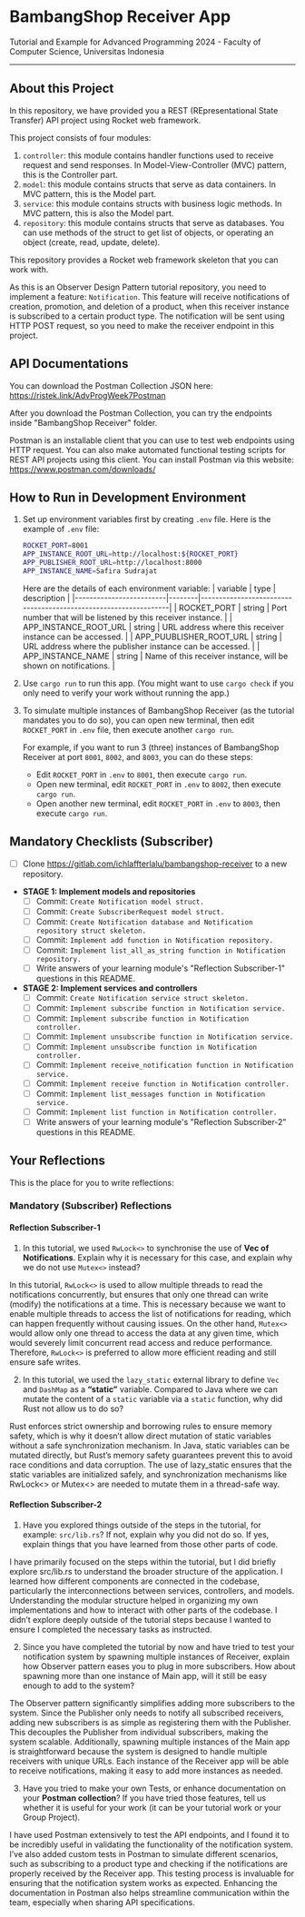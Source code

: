 # BambangShop Receiver App
Tutorial and Example for Advanced Programming 2024 - Faculty of Computer Science, Universitas Indonesia

---

## About this Project
In this repository, we have provided you a REST (REpresentational State Transfer) API project using Rocket web framework.

This project consists of four modules:
1.  `controller`: this module contains handler functions used to receive request and send responses.
    In Model-View-Controller (MVC) pattern, this is the Controller part.
2.  `model`: this module contains structs that serve as data containers.
    In MVC pattern, this is the Model part.
3.  `service`: this module contains structs with business logic methods.
    In MVC pattern, this is also the Model part.
4.  `repository`: this module contains structs that serve as databases.
    You can use methods of the struct to get list of objects, or operating an object (create, read, update, delete).

This repository provides a Rocket web framework skeleton that you can work with.

As this is an Observer Design Pattern tutorial repository, you need to implement a feature: `Notification`.
This feature will receive notifications of creation, promotion, and deletion of a product, when this receiver instance is subscribed to a certain product type.
The notification will be sent using HTTP POST request, so you need to make the receiver endpoint in this project.

## API Documentations

You can download the Postman Collection JSON here: https://ristek.link/AdvProgWeek7Postman

After you download the Postman Collection, you can try the endpoints inside "BambangShop Receiver" folder.

Postman is an installable client that you can use to test web endpoints using HTTP request.
You can also make automated functional testing scripts for REST API projects using this client.
You can install Postman via this website: https://www.postman.com/downloads/

## How to Run in Development Environment
1.  Set up environment variables first by creating `.env` file.
    Here is the example of `.env` file:
    ```bash
    ROCKET_PORT=8001
    APP_INSTANCE_ROOT_URL=http://localhost:${ROCKET_PORT}
    APP_PUBLISHER_ROOT_URL=http://localhost:8000
    APP_INSTANCE_NAME=Safira Sudrajat
    ```
    Here are the details of each environment variable:
    | variable                | type   | description                                                     |
    |-------------------------|--------|-----------------------------------------------------------------|
    | ROCKET_PORT             | string | Port number that will be listened by this receiver instance.    |
    | APP_INSTANCE_ROOT_URL   | string | URL address where this receiver instance can be accessed.       |
    | APP_PUUBLISHER_ROOT_URL | string | URL address where the publisher instance can be accessed.       |
    | APP_INSTANCE_NAME       | string | Name of this receiver instance, will be shown on notifications. |
2.  Use `cargo run` to run this app.
    (You might want to use `cargo check` if you only need to verify your work without running the app.)
3.  To simulate multiple instances of BambangShop Receiver (as the tutorial mandates you to do so),
    you can open new terminal, then edit `ROCKET_PORT` in `.env` file, then execute another `cargo run`.

    For example, if you want to run 3 (three) instances of BambangShop Receiver at port `8001`, `8002`, and `8003`, you can do these steps:
    -   Edit `ROCKET_PORT` in `.env` to `8001`, then execute `cargo run`.
    -   Open new terminal, edit `ROCKET_PORT` in `.env` to `8002`, then execute `cargo run`.
    -   Open another new terminal, edit `ROCKET_PORT` in `.env` to `8003`, then execute `cargo run`.

## Mandatory Checklists (Subscriber)
-   [ ] Clone https://gitlab.com/ichlaffterlalu/bambangshop-receiver to a new repository.
-   **STAGE 1: Implement models and repositories**
    -   [ ] Commit: `Create Notification model struct.`
    -   [ ] Commit: `Create SubscriberRequest model struct.`
    -   [ ] Commit: `Create Notification database and Notification repository struct skeleton.`
    -   [ ] Commit: `Implement add function in Notification repository.`
    -   [ ] Commit: `Implement list_all_as_string function in Notification repository.`
    -   [ ] Write answers of your learning module's "Reflection Subscriber-1" questions in this README.
-   **STAGE 2: Implement services and controllers**
    -   [ ] Commit: `Create Notification service struct skeleton.`
    -   [ ] Commit: `Implement subscribe function in Notification service.`
    -   [ ] Commit: `Implement subscribe function in Notification controller.`
    -   [ ] Commit: `Implement unsubscribe function in Notification service.`
    -   [ ] Commit: `Implement unsubscribe function in Notification controller.`
    -   [ ] Commit: `Implement receive_notification function in Notification service.`
    -   [ ] Commit: `Implement receive function in Notification controller.`
    -   [ ] Commit: `Implement list_messages function in Notification service.`
    -   [ ] Commit: `Implement list function in Notification controller.`
    -   [ ] Write answers of your learning module's "Reflection Subscriber-2" questions in this README.

## Your Reflections
This is the place for you to write reflections:

### Mandatory (Subscriber) Reflections

#### Reflection Subscriber-1

1. In this tutorial, we used `RwLock<>` to synchronise the use of **Vec of Notifications**. Explain why it is necessary for this case, and explain why we do not use `Mutex<>` instead?

In this tutorial, `RwLock<>` is used to allow multiple threads to read the notifications concurrently, but ensures that only one thread can write (modify) the notifications at a time. This is necessary because we want to enable multiple threads to access the list of notifications for reading, which can happen frequently without causing issues. On the other hand, `Mutex<>` would allow only one thread to access the data at any given time, which would severely limit concurrent read access and reduce performance. Therefore, `RwLock<>` is preferred to allow more efficient reading and still ensure safe writes.

2. In this tutorial, we used the `lazy_static` external library to define `Vec` and `DashMap` as a **“static”** variable. Compared to Java where we can mutate the content of a `static` variable via a `static` function, why did Rust not allow us to do so?

Rust enforces strict ownership and borrowing rules to ensure memory safety, which is why it doesn’t allow direct mutation of static variables without a safe synchronization mechanism. In Java, static variables can be mutated directly, but Rust’s memory safety guarantees prevent this to avoid race conditions and data corruption. The use of lazy_static ensures that the static variables are initialized safely, and synchronization mechanisms like RwLock<> or Mutex<> are needed to mutate them in a thread-safe way.

#### Reflection Subscriber-2

1. Have you explored things outside of the steps in the tutorial, for example: `src/lib.rs`? If not, explain why you did not do so. If yes, explain things that you have learned from those other parts of code.

I have primarily focused on the steps within the tutorial, but I did briefly explore src/lib.rs to understand the broader structure of the application. I learned how different components are connected in the codebase, particularly the interconnections between services, controllers, and models. Understanding the modular structure helped in organizing my own implementations and how to interact with other parts of the codebase. I didn’t explore deeply outside of the tutorial steps because I wanted to ensure I completed the necessary tasks as instructed.

2. Since you have completed the tutorial by now and have tried to test your notification system by spawning multiple instances of Receiver, explain how Observer pattern eases you to plug in more subscribers. How about spawning more than one instance of Main app, will it still be easy enough to add to the system?

The Observer pattern significantly simplifies adding more subscribers to the system. Since the Publisher only needs to notify all subscribed receivers, adding new subscribers is as simple as registering them with the Publisher. This decouples the Publisher from individual subscribers, making the system scalable. Additionally, spawning multiple instances of the Main app is straightforward because the system is designed to handle multiple receivers with unique URLs. Each instance of the Receiver app will be able to receive notifications, making it easy to add more instances as needed.

3. Have you tried to make your own Tests, or enhance documentation on your **Postman collection**? If you have tried those features, tell us whether it is useful for your work (it can be your tutorial work or your Group Project).

I have used Postman extensively to test the API endpoints, and I found it to be incredibly useful in validating the functionality of the notification system. I’ve also added custom tests in Postman to simulate different scenarios, such as subscribing to a product type and checking if the notifications are properly received by the Receiver app. This testing process is invaluable for ensuring that the notification system works as expected. Enhancing the documentation in Postman also helps streamline communication within the team, especially when sharing API specifications.

